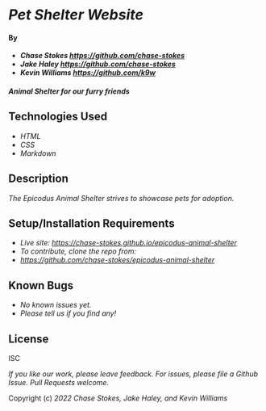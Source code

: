 # _Pet Shelter Website_

#### By
* _**Chase Stokes <https://github.com/chase-stokes>**_
* _**Jake Haley <https://github.com/chase-stokes>**_
* _**Kevin Williams <https://github.com/k9w>**_

#### _Animal Shelter for our furry friends_

## Technologies Used

* _HTML_
* _CSS_
* _Markdown_

## Description

_The Epicodus Animal Shelter strives to showcase pets for adoption._

## Setup/Installation Requirements

* _Live site: <https://chase-stokes.github.io/epicodus-animal-shelter>_
* _To contribute, clone the repo from:_
* _<https://github.com/chase-stokes/epicodus-animal-shelter>_


## Known Bugs

* _No known issues yet._
* _Please tell us if you find any!_

## License

ISC

_If you like our work, please leave feedback. For issues, please file a Github Issue. Pull Requests welcome._

Copyright (c) _2022_ _Chase Stokes, Jake Haley, and Kevin Williams_
